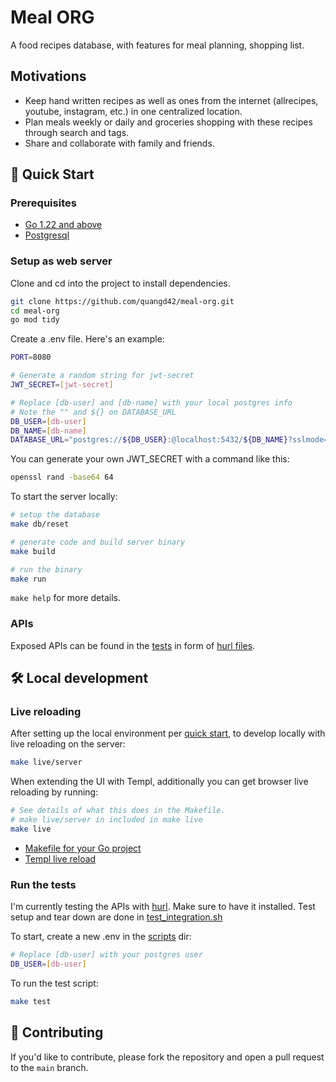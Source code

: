 # Meal ORG

A food recipes database, with features for meal planning, shopping list.

## Motivations

- Keep hand written recipes as well as ones from the internet (allrecipes, youtube, instagram, etc.) in one centralized location.
- Plan meals weekly or daily and groceries shopping with these recipes through search and tags.
- Share and collaborate with family and friends.

## 🚀 Quick Start

### Prerequisites

- [Go 1.22 and above](https://go.dev/doc/install)
- [Postgresql](https://www.postgresql.org/download/)

### Setup as web server

Clone and cd into the project to install dependencies.

```sh
git clone https://github.com/quangd42/meal-org.git
cd meal-org
go mod tidy
```

Create a .env file. Here's an example:

```sh
PORT=8080

# Generate a random string for jwt-secret
JWT_SECRET=[jwt-secret]

# Replace [db-user] and [db-name] with your local postgres info
# Note the "" and ${} on DATABASE_URL
DB_USER=[db-user]
DB_NAME=[db-name]
DATABASE_URL="postgres://${DB_USER}:@localhost:5432/${DB_NAME}?sslmode=disable"
```

You can generate your own JWT_SECRET with a command like this:

```sh
openssl rand -base64 64
```

To start the server locally:

```sh
# setup the database
make db/reset

# generate code and build server binary
make build

# run the binary
make run
```

`make help` for more details.

### APIs

Exposed APIs can be found in the [tests](tests/integration) in form of [hurl files](https://hurl.dev/docs/hurl-file.html).

## 🛠️ Local development

### Live reloading

After setting up the local environment per [quick start](#-quick-start), to develop locally with live reloading on the server:

```sh
make live/server
```

When extending the UI with Templ, additionally you can get browser live reloading by running:

```sh
# See details of what this does in the Makefile.
# make live/server in included in make live
make live
```

- [Makefile for your Go project](https://www.alexedwards.net/blog/a-time-saving-makefile-for-your-go-projects)
- [Templ live reload](https://templ.guide/commands-and-tools/live-reload-with-other-tools)

### Run the tests

I'm currently testing the APIs with [hurl](https://hurl.dev/docs/installation.html). Make sure to have it installed.
Test setup and tear down are done in [test_integration.sh](scripts/test_integration.sh)

To start, create a new .env in the [scripts](scripts) dir:

```sh
# Replace [db-user] with your postgres user
DB_USER=[db-user]
```

To run the test script:

```sh
make test
```

## 🤝 Contributing

If you'd like to contribute, please fork the repository and open a pull request to the `main` branch.
